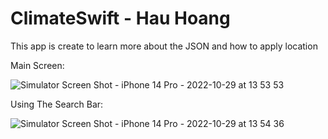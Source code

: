 # ClimateSwift - Hau Hoang
This app is create to learn more about the JSON and how to apply location

Main Screen:

![Simulator Screen Shot - iPhone 14 Pro - 2022-10-29 at 13 53 53](https://user-images.githubusercontent.com/47836951/198851970-dcbd1e44-81e7-4808-ab0c-372396c779bf.png)

Using The Search Bar:

![Simulator Screen Shot - iPhone 14 Pro - 2022-10-29 at 13 54 36](https://user-images.githubusercontent.com/47836951/198851980-7f2f8958-0e3d-43a9-abfd-e14b79a62ecb.png)
